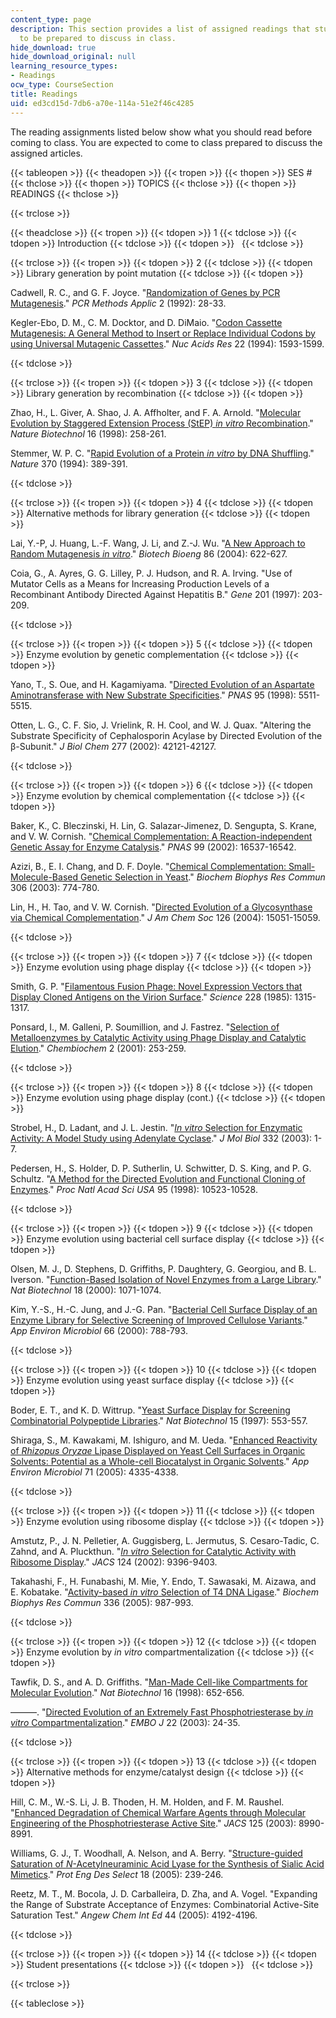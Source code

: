 ```yaml
---
content_type: page
description: This section provides a list of assigned readings that students are expected
  to be prepared to discuss in class.
hide_download: true
hide_download_original: null
learning_resource_types:
- Readings
ocw_type: CourseSection
title: Readings
uid: ed3cd15d-7db6-a70e-114a-51e2f46c4285
---
```


The reading assignments listed below show what you should read before coming to class. You are expected to come to class prepared to discuss the assigned articles.

{{< tableopen >}}
{{< theadopen >}}
{{< tropen >}}
{{< thopen >}}
SES #
{{< thclose >}}
{{< thopen >}}
TOPICS
{{< thclose >}}
{{< thopen >}}
READINGS
{{< thclose >}}

{{< trclose >}}

{{< theadclose >}}
{{< tropen >}}
{{< tdopen >}}
1
{{< tdclose >}}
{{< tdopen >}}
Introduction
{{< tdclose >}}
{{< tdopen >}}
 
{{< tdclose >}}

{{< trclose >}}
{{< tropen >}}
{{< tdopen >}}
2
{{< tdclose >}}
{{< tdopen >}}
Library generation by point mutation
{{< tdclose >}}
{{< tdopen >}}


Cadwell, R. C., and G. F. Joyce. "[Randomization of Genes by PCR Mutagenesis](http://genome.cshlp.org/content/2/1/28)." _PCR Methods Applic_ 2 (1992): 28-33.

Kegler-Ebo, D. M., C. M. Docktor, and D. DiMaio. "[Codon Cassette Mutagenesis: A General Method to Insert or Replace Individual Codons by using Universal Mutagenic Cassettes](http://www.pubmedcentral.nih.gov/articlerender.fcgi?artid=308034)." _Nuc Acids Res_ 22 (1994): 1593-1599.


{{< tdclose >}}

{{< trclose >}}
{{< tropen >}}
{{< tdopen >}}
3
{{< tdclose >}}
{{< tdopen >}}
Library generation by recombination
{{< tdclose >}}
{{< tdopen >}}


Zhao, H., L. Giver, A. Shao, J. A. Affholter, and F. A. Arnold. "[Molecular Evolution by Staggered Extension Process (StEP) _in vitro_ Recombination](http://www.ncbi.nlm.nih.gov/sites/entrez?cmd=Retrieve&db=PubMed&list_uids=9528005)." _Nature Biotechnol_ 16 (1998): 258-261.

Stemmer, W. P. C. "[Rapid Evolution of a Protein _in vitro_ by DNA Shuffling](http://www.ncbi.nlm.nih.gov/pubmed/8047147)." _Nature_ 370 (1994): 389-391.


{{< tdclose >}}

{{< trclose >}}
{{< tropen >}}
{{< tdopen >}}
4
{{< tdclose >}}
{{< tdopen >}}
Alternative methods for library generation
{{< tdclose >}}
{{< tdopen >}}


Lai, Y.-P, J. Huang, L.-F. Wang, J. Li, and Z.-J. Wu. "[A New Approach to Random Mutagenesis _in vitro_](http://www.ncbi.nlm.nih.gov/pubmed/15137072)." _Biotech Bioeng_ 86 (2004): 622-627.

Coia, G., A. Ayres, G. G. Lilley, P. J. Hudson, and R. A. Irving. "Use of Mutator Cells as a Means for Increasing Production Levels of a Recombinant Antibody Directed Against Hepatitis B." _Gene_ 201 (1997): 203-209.


{{< tdclose >}}

{{< trclose >}}
{{< tropen >}}
{{< tdopen >}}
5
{{< tdclose >}}
{{< tdopen >}}
Enzyme evolution by genetic complementation
{{< tdclose >}}
{{< tdopen >}}


Yano, T., S. Oue, and H. Kagamiyama. "[Directed Evolution of an Aspartate Aminotransferase with New Substrate Specificities](http://www.pnas.org/content/95/10/5511.abstract)." _PNAS_ 95 (1998): 5511-5515.

Otten, L. G., C. F. Sio, J. Vrielink, R. H. Cool, and W. J. Quax. "Altering the Substrate Specificity of Cephalosporin Acylase by Directed Evolution of the β-Subunit." _J Biol Chem_ 277 (2002): 42121-42127.


{{< tdclose >}}

{{< trclose >}}
{{< tropen >}}
{{< tdopen >}}
6
{{< tdclose >}}
{{< tdopen >}}
Enzyme evolution by chemical complementation
{{< tdclose >}}
{{< tdopen >}}


Baker, K., C. Bleczinski, H. Lin, G. Salazar-Jimenez, D. Sengupta, S. Krane, and V. W. Cornish. "[Chemical Complementation: A Reaction-independent Genetic Assay for Enzyme Catalysis](http://www.pnas.org/content/99/26/16537.abstract)." _PNAS_ 99 (2002): 16537-16542.

Azizi, B., E. I. Chang, and D. F. Doyle. "[Chemical Complementation: Small-Molecule-Based Genetic Selection in Yeast](http://www.ncbi.nlm.nih.gov/pubmed/12810086?dopt=Abstract)." _Biochem Biophys Res Commun_ 306 (2003): 774-780.

Lin, H., H. Tao, and V. W. Cornish. "[Directed Evolution of a Glycosynthase via Chemical Complementation](http://pubs.acs.org/doi/abs/10.1021/ja046238v)." _J Am Chem Soc_ 126 (2004): 15051-15059.


{{< tdclose >}}

{{< trclose >}}
{{< tropen >}}
{{< tdopen >}}
7
{{< tdclose >}}
{{< tdopen >}}
Enzyme evolution using phage display
{{< tdclose >}}
{{< tdopen >}}


Smith, G. P. "[Filamentous Fusion Phage: Novel Expression Vectors that Display Cloned Antigens on the Virion Surface](http://www.ncbi.nlm.nih.gov/pubmed/4001944)." _Science_ 228 (1985): 1315-1317.

Ponsard, I., M. Galleni, P. Soumillion, and J. Fastrez. "[Selection of Metalloenzymes by Catalytic Activity using Phage Display and Catalytic Elution](http://www.ncbi.nlm.nih.gov/pubmed/11828452?dopt=Abstract)." _Chembiochem_ 2 (2001): 253-259.


{{< tdclose >}}

{{< trclose >}}
{{< tropen >}}
{{< tdopen >}}
8
{{< tdclose >}}
{{< tdopen >}}
Enzyme evolution using phage display (cont.)
{{< tdclose >}}
{{< tdopen >}}


Strobel, H., D. Ladant, and J. L. Jestin. "[_In vitro_ Selection for Enzymatic Activity: A Model Study using Adenylate Cyclase](http://www.ncbi.nlm.nih.gov/pubmed/12946341?dopt=Abstract)." _J Mol Biol_ 332 (2003): 1-7.

Pedersen, H., S. Holder, D. P. Sutherlin, U. Schwitter, D. S. King, and P. G. Schultz. "[A Method for the Directed Evolution and Functional Cloning of Enzymes](http://www.pnas.org/content/95/18/10523)." _Proc Natl Acad Sci USA_ 95 (1998): 10523-10528.


{{< tdclose >}}

{{< trclose >}}
{{< tropen >}}
{{< tdopen >}}
9
{{< tdclose >}}
{{< tdopen >}}
Enzyme evolution using bacterial cell surface display
{{< tdclose >}}
{{< tdopen >}}


Olsen, M. J., D. Stephens, D. Griffiths, P. Daughtery, G. Georgiou, and B. L. Iverson. "[Function-Based Isolation of Novel Enzymes from a Large Library](http://www.ncbi.nlm.nih.gov/pubmed/11017045)." _Nat Biotechnol_ 18 (2000): 1071-1074.

Kim, Y.-S., H.-C. Jung, and J.-G. Pan. "[Bacterial Cell Surface Display of an Enzyme Library for Selective Screening of Improved Cellulose Variants](http://aem.asm.org/cgi/content/abstract/66/2/788)." _App Environ Microbiol_ 66 (2000): 788-793.


{{< tdclose >}}

{{< trclose >}}
{{< tropen >}}
{{< tdopen >}}
10
{{< tdclose >}}
{{< tdopen >}}
Enzyme evolution using yeast surface display
{{< tdclose >}}
{{< tdopen >}}


Boder, E. T., and K. D. Wittrup. "[Yeast Surface Display for Screening Combinatorial Polypeptide Libraries](http://www.ncbi.nlm.nih.gov/pubmed/9181578)." _Nat Biotechnol_ 15 (1997): 553-557.

Shiraga, S., M. Kawakami, M. Ishiguro, and M. Ueda. "[Enhanced Reactivity of _Rhizopus Oryzae_ Lipase Displayed on Yeast Cell Surfaces in Organic Solvents: Potential as a Whole-cell Biocatalyst in Organic Solvents](http://aem.asm.org/cgi/content/abstract/71/8/4335)." _App Environ Microbiol_ 71 (2005): 4335-4338.


{{< tdclose >}}

{{< trclose >}}
{{< tropen >}}
{{< tdopen >}}
11
{{< tdclose >}}
{{< tdopen >}}
Enzyme evolution using ribosome display
{{< tdclose >}}
{{< tdopen >}}


Amstutz, P., J. N. Pelletier, A. Guggisberg, L. Jermutus, S. Cesaro-Tadic, C. Zahnd, and A. Pluckthun. "[_In vitro_ Selection for Catalytic Activity with Ribosome Display](http://www.ncbi.nlm.nih.gov/pubmed/12167034)." _JACS_ 124 (2002): 9396-9403.

Takahashi, F., H. Funabashi, M. Mie, Y. Endo, T. Sawasaki, M. Aizawa, and E. Kobatake. "[Activity-based _in vitro_ Selection of T4 DNA Ligase](http://www.ncbi.nlm.nih.gov/pubmed/16157309?dopt=Abstract)." _Biochem Biophys Res Commun_ 336 (2005): 987-993.


{{< tdclose >}}

{{< trclose >}}
{{< tropen >}}
{{< tdopen >}}
12
{{< tdclose >}}
{{< tdopen >}}
Enzyme evolution by _in vitro_ compartmentalization
{{< tdclose >}}
{{< tdopen >}}


Tawfik, D. S., and A. D. Griffiths. "[Man-Made Cell-like Compartments for Molecular Evolution](http://www.ncbi.nlm.nih.gov/pubmed/9661199)." _Nat Biotechnol_ 16 (1998): 652-656.

———. "[Directed Evolution of an Extremely Fast Phosphotriesterase by _in vitro_ Compartmentalization](http://www.pubmedcentral.nih.gov/articlerender.fcgi?artid=140064&rendertype=abstract)." _EMBO J_ 22 (2003): 24-35.


{{< tdclose >}}

{{< trclose >}}
{{< tropen >}}
{{< tdopen >}}
13
{{< tdclose >}}
{{< tdopen >}}
Alternative methods for enzyme/catalyst design
{{< tdclose >}}
{{< tdopen >}}


Hill, C. M., W.-S. Li, J. B. Thoden, H. M. Holden, and F. M. Raushel. "[Enhanced Degradation of Chemical Warfare Agents through Molecular Engineering of the Phosphotriesterase Active Site](http://www.ncbi.nlm.nih.gov/pubmed/15369336)." _JACS_ 125 (2003): 8990-8991.

Williams, G. J., T. Woodhall, A. Nelson, and A. Berry. "[Structure-guided Saturation of _N_\-Acetylneuraminic Acid Lyase for the Synthesis of Sialic Acid Mimetics](http://peds.oxfordjournals.org/cgi/content/abstract/18/5/239)." _Prot Eng Des Select_ 18 (2005): 239-246.

Reetz, M. T., M. Bocola, J. D. Carballeira, D. Zha, and A. Vogel. "Expanding the Range of Substrate Acceptance of Enzymes: Combinatorial Active-Site Saturation Test." _Angew Chem Int Ed_ 44 (2005): 4192-4196.


{{< tdclose >}}

{{< trclose >}}
{{< tropen >}}
{{< tdopen >}}
14
{{< tdclose >}}
{{< tdopen >}}
Student presentations
{{< tdclose >}}
{{< tdopen >}}
 
{{< tdclose >}}

{{< trclose >}}

{{< tableclose >}}